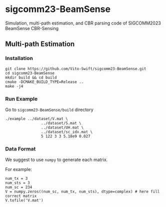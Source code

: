 # sigcomm23-BeamSense
Simulation, multi-path estimation, and CBR parsing code of SIGCOMM2023 BeamSense CBR-Sensing

## Multi-path Estimation
### Installation
```
git clone https://github.com/Vito-Swift/sigcomm23-BeamSense.git
cd sigcomm23-BeamSense
mkdir build && cd build
cmake -DCMAKE_BUILD_TYPE=Release ..
make -j4
```

### Run Example
Go to `sigcomm23-BeamSense/build` directory

```
./example ../dataset/V.mat \
                ../dataset/S.mat \
                ../dataset/UH.mat \
                ../dataset/sc_idx.mat \
                5 122 3 3 5.18e9 0.027
```

### Data Format
We suggest to use `numpy` to generate each matrix.

For example:
```
num_tx = 3
num_sts = 3
num_sc = 234
V = numpy.zeros((num_sc, num_tx, num_sts), dtype=complex) # here fill correct matrix 
V.tofile('V.mat')
```